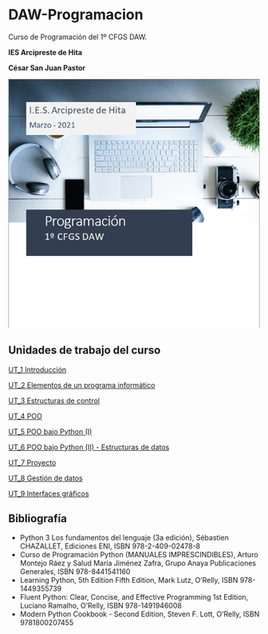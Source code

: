 # DAW-Programacion
Curso de Programación del 1º CFGS DAW.

**IES Arcipreste de Hita**

**César San Juan Pastor**

![](Portada.png)

## Unidades de trabajo del curso
[UT_1 Introducción](https://htmlpreview.github.io/?https://github.com/csanjuanp-ies/DAW-Programacion/blob/main/ut_01/html/index.html)

[UT_2 Elementos de un programa informático](https://htmlpreview.github.io/?https://github.com/csanjuanp-ies/DAW-Programacion/blob/main/ut_02/html/index.html)

[UT_3 Estructuras de control](https://htmlpreview.github.io/?https://github.com/csanjuanp-ies/DAW-Programacion/blob/main/ut_03/html/index.html)

[UT_4 POO](https://htmlpreview.github.io/?https://github.com/csanjuanp-ies/DAW-Programacion/blob/main/ut_04/html/index.html)

[UT_5 POO bajo Python (I)](https://htmlpreview.github.io/?https://github.com/csanjuanp-ies/DAW-Programacion/blob/main/ut_05/html/index.html)

[UT_6 POO bajo Python (II) - Estructuras de datos](https://htmlpreview.github.io/?https://github.com/csanjuanp-ies/DAW-Programacion/blob/main/ut_06/html/index.html)

[UT_7 Proyecto](https://htmlpreview.github.io/?https://github.com/csanjuanp-ies/DAW-Programacion/blob/main/ut_07/html/index.html)

[UT_8 Gestión de datos](https://htmlpreview.github.io/?https://github.com/csanjuanp-ies/DAW-Programacion/blob/main/ut_08/html/index.html)

[UT_9 Interfaces gráficos](https://htmlpreview.github.io/?https://github.com/csanjuanp-ies/DAW-Programacion/blob/main/ut_09/html/index.html)


## Bibliografía
- Python 3 Los fundamentos del lenguaje (3a edición), Sébastien CHAZALLET, Ediciones ENI, ISBN 978-2-409-02478-8
- Curso de Programación Python (MANUALES IMPRESCINDIBLES), Arturo Montejo Ráez y Salud María Jiménez Zafra, 
Grupo Anaya Publicaciones Generales, ISBN 978-8441541160
- Learning Python, 5th Edition Fifth Edition, Mark Lutz, O’Relly, ISBN 978-1449355739
- Fluent Python: Clear, Concise, and Effective Programming 1st Edition, Luciano Ramalho, O’Relly, ISBN 978-1491946008
- Modern Python Cookbook - Second Edition, Steven F. Lott, O’Relly, ISBN 9781800207455
